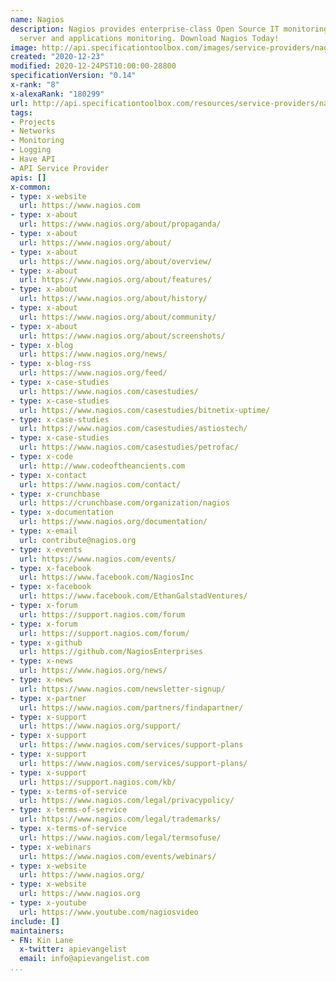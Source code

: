 ```yaml
---
name: Nagios
description: Nagios provides enterprise-class Open Source IT monitoring, network monitoring,
  server and applications monitoring. Download Nagios Today!
image: http://api.specificationtoolbox.com/images/service-providers/nagios.jpg
created: "2020-12-23"
modified: 2020-12-24PST10:00:00-28800
specificationVersion: "0.14"
x-rank: "8"
x-alexaRank: "180299"
url: http://api.specificationtoolbox.com/resources/service-providers/nagios/
tags:
- Projects
- Networks
- Monitoring
- Logging
- Have API
- API Service Provider
apis: []
x-common:
- type: x-website
  url: https://www.nagios.com
- type: x-about
  url: https://www.nagios.org/about/propaganda/
- type: x-about
  url: https://www.nagios.org/about/
- type: x-about
  url: https://www.nagios.org/about/overview/
- type: x-about
  url: https://www.nagios.org/about/features/
- type: x-about
  url: https://www.nagios.org/about/history/
- type: x-about
  url: https://www.nagios.org/about/community/
- type: x-about
  url: https://www.nagios.org/about/screenshots/
- type: x-blog
  url: https://www.nagios.org/news/
- type: x-blog-rss
  url: https://www.nagios.org/feed/
- type: x-case-studies
  url: https://www.nagios.com/casestudies/
- type: x-case-studies
  url: https://www.nagios.com/casestudies/bitnetix-uptime/
- type: x-case-studies
  url: https://www.nagios.com/casestudies/astiostech/
- type: x-case-studies
  url: https://www.nagios.com/casestudies/petrofac/
- type: x-code
  url: http://www.codeoftheancients.com
- type: x-contact
  url: https://www.nagios.com/contact/
- type: x-crunchbase
  url: https://crunchbase.com/organization/nagios
- type: x-documentation
  url: https://www.nagios.org/documentation/
- type: x-email
  url: contribute@nagios.org
- type: x-events
  url: https://www.nagios.com/events/
- type: x-facebook
  url: https://www.facebook.com/NagiosInc
- type: x-facebook
  url: https://www.facebook.com/EthanGalstadVentures/
- type: x-forum
  url: https://support.nagios.com/forum
- type: x-forum
  url: https://support.nagios.com/forum/
- type: x-github
  url: https://github.com/NagiosEnterprises
- type: x-news
  url: https://www.nagios.org/news/
- type: x-news
  url: https://www.nagios.com/newsletter-signup/
- type: x-partner
  url: https://www.nagios.com/partners/findapartner/
- type: x-support
  url: https://www.nagios.org/support/
- type: x-support
  url: https://www.nagios.com/services/support-plans
- type: x-support
  url: https://www.nagios.com/services/support-plans/
- type: x-support
  url: https://support.nagios.com/kb/
- type: x-terms-of-service
  url: https://www.nagios.com/legal/privacypolicy/
- type: x-terms-of-service
  url: https://www.nagios.com/legal/trademarks/
- type: x-terms-of-service
  url: https://www.nagios.com/legal/termsofuse/
- type: x-webinars
  url: https://www.nagios.com/events/webinars/
- type: x-website
  url: https://www.nagios.org/
- type: x-website
  url: https://www.nagios.org
- type: x-youtube
  url: https://www.youtube.com/nagiosvideo
include: []
maintainers:
- FN: Kin Lane
  x-twitter: apievangelist
  email: info@apievangelist.com
...
```

